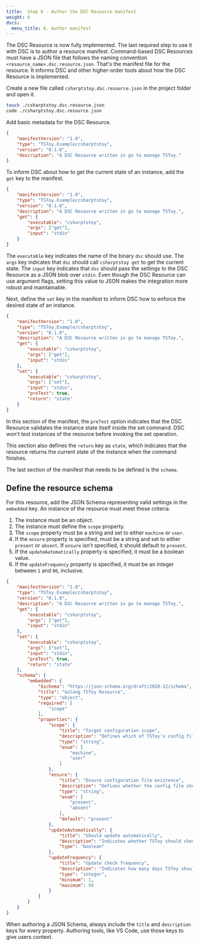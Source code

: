 ```yaml
---
title:  Step 6 - Author the DSC Resource manifest
weight: 6
dscs:
  menu_title: 6. Author manifest
---
```


The DSC Resource is now fully implemented. The last required step to use it with DSC is to author a
resource manifest. Command-based DSC Resources must have a JSON file that follows the naming
convention `<resource_name>.dsc.resource.json`. That's the manifest file for the resource. It
informs DSC and other higher-order tools about how the DSC Resource is implemented.

Create a new file called `csharptstoy.dsc.resource.json` in the project folder and open it.

```sh
touch ./csharptstoy.dsc.resource.json
code ./csharptstoy.dsc.resource.json
```

Add basic metadata for the DSC Resource.

```json
{
    "manifestVersion": "1.0",
    "type": "TSToy.Example/csharptstoy",
    "version": "0.1.0",
    "description": "A DSC Resource written in go to manage TSToy."
}
```

To inform DSC about how to get the current state of an instance, add the `get` key to the manifest.

```json
{
    "manifestVersion": "1.0",
    "type": "TSToy.Example/csharptstoy",
    "version": "0.1.0",
    "description": "A DSC Resource written in go to manage TSToy.",
    "get": {
        "executable": "csharptstoy",
        "args": ["get"],
        "input": "stdin"
    }
}
```

The `executable` key indicates the name of the binary `dsc` should use. The `args` key indicates
that `dsc` should call `csharptstoy get` to get the current state. The `input` key indicates that `dsc`
should pass the settings to the DSC Resource as a JSON blob over `stdin`. Even though the DSC
Resource can use argument flags, setting this value to JSON makes the integration more robust and
maintainable.

Next, define the `set` key in the manifest to inform DSC how to enforce the desired state of an
instance.

```json
{
    "manifestVersion": "1.0",
    "type": "TSToy.Example/csharptstoy",
    "version": "0.1.0",
    "description": "A DSC Resource written in go to manage TSToy.",
    "get": {
        "executable": "csharptstoy",
        "args": ["get"],
        "input": "stdin"
    },
    "set": {
        "executable": "csharptstoy",
        "args": ["set"],
        "input": "stdin",
        "preTest": true,
        "return": "state"
    }
}
```

In this section of the manifest, the `preTest` option indicates that the DSC Resource validates the
instance state itself inside the set command. DSC won't test instances of the resource before
invoking the set operation.

This section also defines the `return` key as `state`, which indicates that the resource returns
the current state of the instance when the command finishes.

The last section of the manifest that needs to be defined is the `schema`.

## Define the resource schema

For this resource, add the JSON Schema representing valid settings in the `embedded` key. An
instance of the resource must meet these criteria:

1. The instance must be an object.
1. The instance must define the `scope` property.
1. The `scope` property must be a string and set to either `machine` or `user`.
1. If the `ensure` property is specified, must be a string and set to either `present` or `absent`.
   If `ensure` isn't specified, it should default to `present`.
1. If the `updateAutomatically` property is specified, it must be a boolean value.
1. If the `updateFrequency` property is specified, it must be an integer between `1` and `90`,
   inclusive.

```json
{
    "manifestVersion": "1.0",
    "type": "TSToy.Example/csharptstoy",
    "version": "0.1.0",
    "description": "A DSC Resource written in go to manage TSToy.",
    "get": {
        "executable": "csharptstoy",
        "args": ["get"],
        "input": "stdin"
    },
    "set": {
        "executable": "csharptstoy",
        "args": ["set"],
        "input": "stdin",
        "preTest": true,
        "return": "state"
    },
    "schema": {
        "embedded": {
            "$schema": "https://json-schema.org/draft/2020-12/schema",
            "title": "Golang TSToy Resource",
            "type": "object",
            "required": [
                "scope"
            ],
            "properties": {
                "scope": {
                    "title": "Target configuration scope",
                    "description": "Defines which of TSToy's config files to manage.",
                    "type": "string",
                    "enum": [
                        "machine",
                        "user"
                    ]
                },
                "ensure": {
                    "title": "Ensure configuration file existence",
                    "description": "Defines whether the config file should exist.",
                    "type": "string",
                    "enum": [
                        "present",
                        "absent"
                    ],
                    "default": "present"
                },
                "updateAutomatically": {
                    "title": "Should update automatically",
                    "description": "Indicates whether TSToy should check for updates when it starts.",
                    "type": "boolean"
                },
                "updateFrequency": {
                    "title": "Update check frequency",
                    "description": "Indicates how many days TSToy should wait before checking for updates.",
                    "type": "integer",
                    "minimum": 1,
                    "maximum": 90
                }
            }
        }
    }
}
```

When authoring a JSON Schema, always include the `title` and `description` keys for every property.
Authoring tools, like VS Code, use those keys to give users context.
